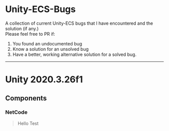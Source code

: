 # Unity-ECS-Bugs
A collection of current Unity-ECS bugs that I have encountered and the solution (if any.)  
Please feel free to PR if:
1. You found an undocumented bug
2. Know a solution for an unsolved bug
3. Have a better, working alternative solution for a solved bug.
---

# Unity 2020.3.26f1

## Components

### NetCode
  > Hello Test
